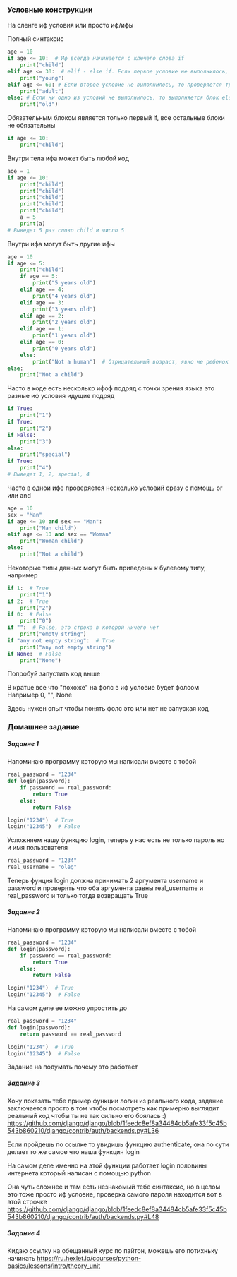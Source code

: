 ### Условные конструкции
На сленге иф условия или просто иф/ифы

Полный синтаксис
```python
age = 10
if age <= 10:  # Иф всегда начинается с ключего слова if
    print("child")
elif age <= 30:  # elif - else if. Если первое условие не выполнилось, то проверяется второе
    print("young")
elif age <= 60: # Если второе условие не выполнилось, то проверяется третье, elif может быть сколько угодно
    print("adult")
else: # Если ни одно из условий не выполнилось, то выполняется блок else
    print("old")
```

Обязательным блоком является только первый if, все остальные блоки не обязательны
``` python
if age <= 10:
    print("child")
```

Внутри тела ифа может быть любой код
```python
age = 1
if age <= 10:
    print("child")
    print("child")
    print("child")
    print("child")
    print("child")
    a = 5
    print(a)
# Выведет 5 раз слово child и число 5
```

Внутри ифа могут быть другие ифы
```python
age = 10
if age <= 5:
    print("child")
    if age == 5:
        print("5 years old")
    elif age == 4:
        print("4 years old")
    elif age == 3:
        print("3 years old")
    elif age == 2:
        print("2 years old")
    elif age == 1:
        print("1 years old")
    elif age == 0:
        print("0 years old")
    else:
        print("Not a human")  # Отрицательный возраст, явно не ребенок
else:
    print("Not a child")
```

Часто в коде есть несколько ифоф подряд с точки зрения языка это разные иф условия идущие подряд
```python
if True:
    print("1")
if True:
    print("2")
if False:
    print("3")
else:
    print("special")
if True:
    print("4")
# Выведет 1, 2, special, 4
```

Часто в однои ифе проверяется несколько условий сразу с помощь or или and
```python
age = 10
sex = "Man"
if age <= 10 and sex == "Man":
    print("Man child")
elif age <= 10 and sex == "Woman"
    print("Woman child")
else:
    print("Not a child")
```

Некоторые типы данных могут быть приведены к булевому типу, например
```python
if 1:  # True
    print("1")
if 2:  # True
    print("2")
if 0:  # False
    print("0")
if "":  # False, это строка в которой ничего нет
    print("empty string")
if "any not empty string":  # True
    print("any not empty string")
if None:  # False
    print("None")
```
Попробуй запустить код выше

В кратце все что "похоже" на фолс в иф условие будет фолсом
Например 0, "", None

Здесь нужен опыт чтобы понять фолс это или нет не запуская код

### Домашнее задание
##### Задание 1
Напоминаю программу которую мы написали вместе с тобой
```python
real_password = "1234"
def login(password):
    if password == real_password:
        return True
    else:
        return False

login("1234")  # True
login("12345")  # False
```

Усложняем нашу функцию login, теперь у нас есть не только пароль но и имя пользователя
```python
real_password = "1234"
real_username = "oleg"
```
Теперь фунция login должна принимать 2 аргумента username и password
и проверять что оба аргумента равны real_username и real_password и только тогда возвращать True

##### Задание 2
Напоминаю программу которую мы написали вместе с тобой
```python
real_password = "1234"
def login(password):
    if password == real_password:
        return True
    else:
        return False

login("1234")  # True
login("12345")  # False
```
На самом деле ее можно упростить до
```python
real_password = "1234"
def login(password):
    return password == real_password

login("1234")  # True
login("12345")  # False
```
Задание на подумать почему это работает

##### Задание 3
Хочу показать тебе пример функции логин из реального кода, задание заключается просто в том чтобы посмотреть как примерно
выглядит реальный код чтобы ты не так сильно его боялась :)
https://github.com/django/django/blob/1feedc8ef8a34484cb5afe33f5c45b543b860210/django/contrib/auth/backends.py#L36

Если пройдешь по ссылке то увидишь функцию authenticate, она по сути делает то же самое что наша функция login

На самом деле именно на этой функции работает login половины интернета который написан с помощью python

Она чуть сложнее и там есть незнакомый тебе синтаксис, но в целом это тоже просто иф условие, проверка самого пароля находится
вот в этой строчке
https://github.com/django/django/blob/1feedc8ef8a34484cb5afe33f5c45b543b860210/django/contrib/auth/backends.py#L48

##### Задание 4
Кидаю ссылку на обещанный курс по пайтон, можешь его потихньку начинать
https://ru.hexlet.io/courses/python-basics/lessons/intro/theory_unit
